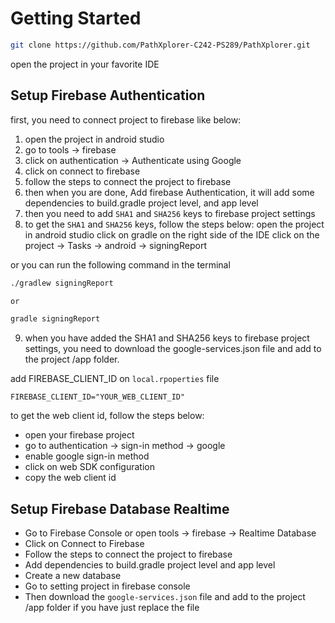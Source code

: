 # Getting Started

```bash
git clone https://github.com/PathXplorer-C242-PS289/PathXplorer.git
```

open the project in your favorite IDE

## Setup Firebase Authentication

first, you need to connect project to firebase like below:

1. open the project in android studio
2. go to tools -> firebase
3. click on authentication -> Authenticate using Google
4. click on connect to firebase
5. follow the steps to connect the project to firebase
6. then when you are done, Add firebase Authentication, it will add some dependencies to build.gradle project level, and app level
7. then you need to add `SHA1` and `SHA256` keys to firebase project settings
8. to get the `SHA1` and `SHA256` keys, follow the steps below:
open the project in android studio
click on gradle on the right side of the IDE
click on the project -> Tasks -> android -> signingReport

or you can run the following command in the terminal

```bash
./gradlew signingReport

or 

gradle signingReport
```

9. when you have added the SHA1 and SHA256 keys to firebase project settings, you need to download the google-services.json file and add to the project /app folder.

add FIREBASE_CLIENT_ID on `local.rpoperties` file

```local.properties
FIREBASE_CLIENT_ID="YOUR_WEB_CLIENT_ID"
```

to get the web client id, follow the steps below:
- open your firebase project
- go to authentication -> sign-in method -> google
- enable google sign-in method
- click on web SDK configuration
- copy the web client id

## Setup Firebase Database Realtime

- Go to Firebase Console or open tools -> firebase -> Realtime Database
- Click on Connect to Firebase
- Follow the steps to connect the project to firebase
- Add dependencies to build.gradle project level and app level
- Create a new database
- Go to setting project in firebase console
- Then download the `google-services.json` file and add to the project /app folder if you have just replace the file